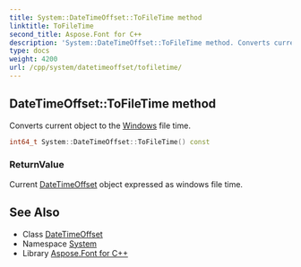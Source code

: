 ```yaml
---
title: System::DateTimeOffset::ToFileTime method
linktitle: ToFileTime
second_title: Aspose.Font for C++
description: 'System::DateTimeOffset::ToFileTime method. Converts current object to the Windows file time in C++.'
type: docs
weight: 4200
url: /cpp/system/datetimeoffset/tofiletime/
---
```

## DateTimeOffset::ToFileTime method


Converts current object to the [Windows](../../../system.windows/) file time.

```cpp
int64_t System::DateTimeOffset::ToFileTime() const
```


### ReturnValue

Current [DateTimeOffset](../) object expressed as windows file time.

## See Also

* Class [DateTimeOffset](../)
* Namespace [System](../../)
* Library [Aspose.Font for C++](../../../)
